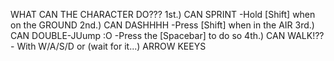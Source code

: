 WHAT CAN THE CHARACTER DO???
1st.) CAN SPRINT 
      -Hold [Shift] when on the GROUND
2nd.) CAN DASHHHH
      -Press [Shift] when in the AIR
3rd.) CAN DOUBLE-JUump :O
      -Press the [Spacebar] to do so
4th.) CAN WALK!??
    - With W/A/S/D or (wait for it...) ARROW KEEYS
